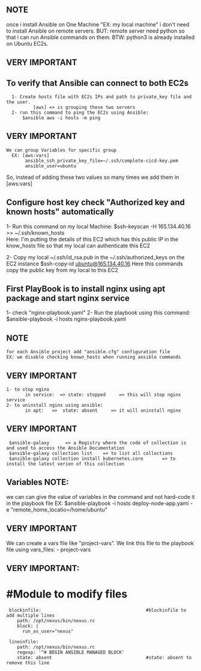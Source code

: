 ## NOTE
   once i install Ansible on One Machine "EX: my local machine" i don't need to install Ansible on remote servers.
   BUT: remote server need python so that i can run Ansible commands on them.
   BTW: python3 is already installed on Ubuntu EC2s.

## VERY IMPORTANT
   ## To verify that Ansible can connect to both EC2s
      1- Create hosts file with EC2s IPs and path to private_key file and the user.
              [aws] => is grouping these two servers
      2- run this command to ping the EC2s using Ansible:
          $ansible aws -i hosts -m ping

## VERY IMPORTANT
    We can group Variables for specific group
      EX: [aws:vars]
           ansible_ssh_private_key_file=~/.ssh/complete-cicd-key.pem
           ansible_user=ubuntu

   So, instead of adding these two values so many times we add them in [aws:vars]


## Configure host key check "Authorized key and known hosts" automatically
   1- Run this command on my local Machine:
          $ssh-keyscan -H 165.134.40.16 >> ~/.ssh/known_hosts     
      Here: I'm putting the details of this EC2 which has this public IP in the know_hosts file so that my local can authenticate this EC2
   
   2- Copy my local ~/.ssh/id_rsa.pub in the ~/.ssh/authorized_keys on the EC2 instance
        $ssh-copy-id ubuntu@165.134.40.16
      Here this commands copy the public key from my local to this EC2

## First PlayBook is to install nginx using apt package and start nginx service
   1- check "nginx-playbook.yaml"
   2- Run the playbook using this command:
        $ansible-playbook -i hosts nginx-playbook.yaml


## NOTE
    for each Ansible project add "ansible.cfg" configuration file
    EX: we disable checking known_hosts when running ansible commands


## VERY IMPORTANT
    1- to stop nginx
           in service:  => state: stopped     => this will stop nginx service 
    2- to uninstall nginx using ansible:
           in apt:   =>  state: absent     => it will uninstall nginx

## VERY IMPORTANT
     $ansible-galaxy      => a Registry where the code of collection is and used to access the Ansible Documentation
     $ansible-galaxy collection list    => to list all collections
     $ansible-galaxy collection install kubernetes.core       => to install the latest verion of this collection

## ####################################################################################################################################

## Variables NOTE:
   we can can give the value of variables in the command and not hard-code it in the playbook file
   EX:
      $ansible-playbook -i hosts deploy-node-app.yaml -e "remote_home_locatio=/home/ubuntu"
## VERY IMPORTANT
   We can create a vars file like "project-vars".
   We link this file to the playbook file using 
        vars_files:
           - project-vars



## ####################################################################################################################################
## VERY IMPORTANT:
  # #Module to modify files 
     blockinfile:                                       #blockinfile to add multiple lines
        path: /opt/nexus/bin/nexus.rc
        block: |
          run_as_user="nexus"

     lineinfile:
        path: /opt/nexus/bin/nexus.rc
        regexp: '^# BEGIN ANSIBLE MANAGED BLOCK'
        state: absent                                   #state: absent to remove this line
